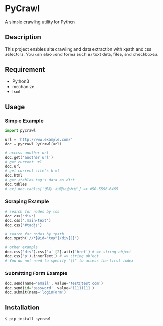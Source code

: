 PyCrawl
=======

A simple crawling utility for Python

## Description

This project enables site crawling and data extraction with xpath and css selectors.
You can also send forms such as text data, files, and checkboxes.


## Requirement

- Python3
- mechanize
- lxml


## Usage
### Simple Example
```python
import pycrawl

url = 'http://www.example.com/'
doc = pycrawl.PyCrawl(url)

# access another url
doc.get('another url')
# get current url
doc.url
# get current site's html
doc.html
# get <table> tag's data as dict
doc.tables
# ex) doc.tables['予約・お問い合わせ'] => 050-5596-6465
```

### Scraping Example
```python
# search for nodes by css
doc.css('div')
doc.css('.main-text')
doc.css('#tadjs')

# search for nodes by xpath
doc.xpath('//*[@id="top"]/div[1]')

# other example
doc.css('div').css('a')[2].attr('href') # => string object
doc.css('p').innerText() # => string object
# You do not need to specify "[]" to access the first index
```

### Submitting Form Example
```python
doc.send(name='email', value='test@test.com')
doc.send(id='password', value='11111111')
doc.submit(name='loginForm')
```


## Installation
```sh
$ pip install pycrawl
```